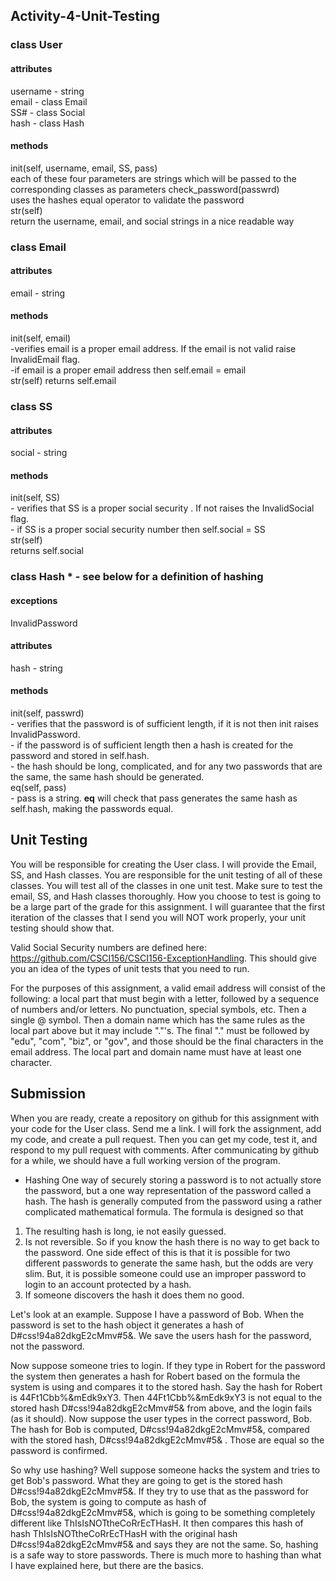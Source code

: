 ## Activity-4-Unit-Testing

### class User
#### attributes
username - string <br>
email - class Email <br>
SS# - class Social <br>
hash - class Hash <br>
#### methods
init(self, username, email, SS, pass) <br>
each of these four parameters are strings which will be passed to the corresponding classes as parameters
check_password(passwrd) <br>
   uses the hashes equal operator to validate the password<br>
str(self) <br>
   return the username, email, and social strings in a nice readable way
   
### class Email
#### attributes
email - string
#### methods
init(self, email) <br>
    -verifies email is a proper email address. If the email is not valid raise InvalidEmail flag. <br>
    -if email is a proper email address then self.email = email <br>
str(self)
    returns self.email
 
### class SS
#### attributes
social - string
#### methods
init(self, SS) <br>
    - verifies that SS is a proper social security . If not raises the InvalidSocial flag.<br>
    - if SS is a proper social security number then self.social = SS <br>
str(self) <br>
   returns self.social

### class Hash * - see below for a definition of hashing
#### exceptions
InvalidPassword
#### attributes
hash - string
#### methods
init(self, passwrd) <br>
    - verifies that the password is of sufficient length, if it is not then init raises InvalidPassword.<br>
    - if the password is of sufficient length then a hash is created for the password and stored in self.hash.<br>
    - the hash should be long, complicated, and for any two passwords that are the same, the same hash should be generated. <br>
eq(self, pass) <br>
    - pass is a string. __eq__ will check that pass generates the same hash as self.hash, making the passwords equal.
    
## Unit Testing
You will be responsible for creating the User class. I will provide the  Email, SS, and Hash classes. You are responsible for the unit testing of all of these classes. You will test all of the classes in one unit test. Make sure to test the email, SS, and Hash classes thoroughly. How you choose to test is going to be a large part of the grade for this assignment. I will guarantee that the first iteration of the classes that I send you will NOT work properly, your unit testing should show that.

Valid Social Security numbers are defined here: https://github.com/CSCI156/CSCI156-ExceptionHandling. This should give you an idea of the types of unit tests that you need to run.<br>

For the purposes of this assignment, a valid email address will consist of the following:
a local part that must begin with a letter, followed by a sequence of numbers and/or letters. No punctuation, special symbols, etc. Then a single @ symbol. Then a domain name which has the same rules as the local part above but it may include "."'s.
The final "." must be followed by "edu", "com", "biz", or "gov", and those should be the final characters in the email address. The local part and domain name must have at least one character.

## Submission
When you are ready, create a repository on github for this assignment with your code for the User class. Send me a link. I will fork the assignment, add my code, and create a pull request. Then you can get my code, test it, and respond to my pull request with comments. After communicating by github for a while, we should have a full working version of the program.
       
* Hashing
One way of securely storing a password is to not actually store the password, but a one way representation of the password called a hash. The hash is generally computed from the password using a rather complicated mathematical formula. The formula is designed so that
1. The resulting hash is long, ie not easily guessed.
2. Is not reversible. So if you know the hash there is no way to get back to the password. One side effect of this is that it is
possible for two different passwords to generate the same hash, but the odds are very slim. But, it is possible someone could use an improper password to login to an account protected by a hash.
3. If someone discovers the hash it does them no good.

Let's look at an example. Suppose I have a password of Bob. When the password is set to the hash object it generates a hash of 
D#css!94a82dkgE2cMmv#5&. We save the users hash for the password, not the password.

Now suppose someone tries to login. If they type in Robert for the password the system then generates a hash for Robert based on 
the formula the system is using and compares it to the stored hash. Say the hash for Robert is 44Ft1Cbb%&mEdk9xY3. Then 44Ft1Cbb%&mEdk9xY3
is not equal to the stored hash D#css!94a82dkgE2cMmv#5& from above, and the login fails (as it should). Now suppose the user types
in the correct password, Bob. The hash for Bob is computed, D#css!94a82dkgE2cMmv#5&, compared with the stored hash, D#css!94a82dkgE2cMmv#5&
. Those are equal so the password is confirmed.

So why use hashing? Well suppose someone hacks the system and tries to get Bob's password. What they are going to get is the stored
hash D#css!94a82dkgE2cMmv#5&. If they try to use that as the password for Bob, the system is going to compute as hash of
D#css!94a82dkgE2cMmv#5&, which is going to be something completely different like ThIsIsNOTtheCoRrEcTHasH. It then compares this 
hash of hash ThIsIsNOTtheCoRrEcTHasH with the original hash D#css!94a82dkgE2cMmv#5& and says they are not the same. So, hashing is 
a safe way to store passwords. There is much more to hashing than what I have explained here, but there are the basics.




